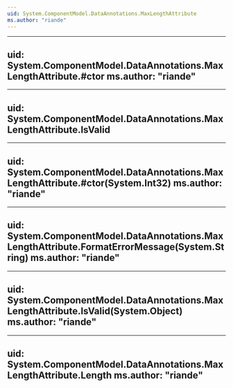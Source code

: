 ```yaml
---
uid: System.ComponentModel.DataAnnotations.MaxLengthAttribute
ms.author: "riande"
---
```


---
uid: System.ComponentModel.DataAnnotations.MaxLengthAttribute.#ctor
ms.author: "riande"
---

---
uid: System.ComponentModel.DataAnnotations.MaxLengthAttribute.IsValid
---

---
uid: System.ComponentModel.DataAnnotations.MaxLengthAttribute.#ctor(System.Int32)
ms.author: "riande"
---

---
uid: System.ComponentModel.DataAnnotations.MaxLengthAttribute.FormatErrorMessage(System.String)
ms.author: "riande"
---

---
uid: System.ComponentModel.DataAnnotations.MaxLengthAttribute.IsValid(System.Object)
ms.author: "riande"
---

---
uid: System.ComponentModel.DataAnnotations.MaxLengthAttribute.Length
ms.author: "riande"
---
